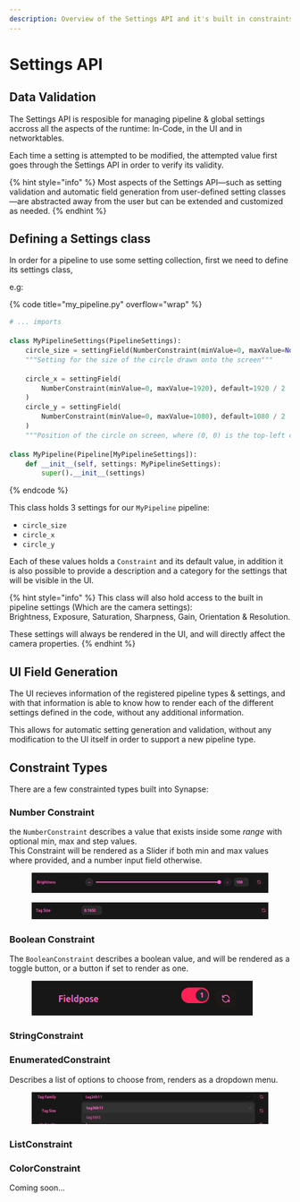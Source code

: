 ```yaml
---
description: Overview of the Settings API and it's built in constraints
---
```


# Settings API

## Data Validation

The Settings API is resposible for managing pipeline & global settings accross all the aspects of the runtime: In-Code, in the UI and in networktables.

Each time a setting is attempted to be modified, the attempted value first goes through the Settings API in order to verify its validity.

{% hint style="info" %}
Most aspects of the Settings API—such as setting validation and automatic field generation from user-defined setting classes—are abstracted away from the user but can be extended and customized as needed.
{% endhint %}

## Defining a Settings class

In order for a pipeline to use some setting collection, first we need to define its settings class,

e.g:&#x20;

{% code title="my_pipeline.py" overflow="wrap" %}
```python
# ... imports

class MyPipelineSettings(PipelineSettings):
    circle_size = settingField(NumberConstraint(minValue=0, maxValue=None), default=20)
    """Setting for the size of the circle drawn onto the screen"""

    circle_x = settingField(
        NumberConstraint(minValue=0, maxValue=1920), default=1920 / 2
    )
    circle_y = settingField(
        NumberConstraint(minValue=0, maxValue=1080), default=1080 / 2
    )
    """Position of the circle on screen, where (0, 0) is the top-left corner."""

class MyPipeline(Pipeline[MyPipelineSettings]):
    def __init__(self, settings: MyPipelineSettings):
        super().__init__(settings)
```
{% endcode %}

This class holds 3 settings for our `MyPipeline` pipeline:

* `circle_size`
* `circle_x`
* `circle_y`

Each of these values holds a `Constraint` and its default value, in addition it is also possible to provide a description and a category for the settings that will be visible in the UI.&#x20;

{% hint style="info" %}
This class will also hold access to the built in pipeline settings (Which are the camera settings):\
Brightness, Exposure, Saturation, Sharpness, Gain, Orientation & Resolution.

These settings will always be rendered in the UI, and will directly affect the camera properties.
{% endhint %}

## UI Field Generation

The UI recieves information of the registered pipeline types & settings, and with that information is able to know how to render each of the different settings defined in the code, without any additional information.

This allows for automatic setting generation and validation, without any modification to the UI itself in order to support a new pipeline type.

## Constraint Types

There are a few constrainted types built into Synapse:

### Number Constraint

the `NumberConstraint` describes a value that exists inside some _range_ with optional min, max and step values.\
This Constraint will be rendered as a Slider if both min and max values where provided, and a number input field otherwise.

<figure><img src="../../.gitbook/assets/Slider.png" alt=""><figcaption></figcaption></figure>

<figure><img src="../../.gitbook/assets/NumberInput.png" alt=""><figcaption></figcaption></figure>

### Boolean Constraint

The `BooleanConstraint` describes a boolean value, and will be rendered as a toggle button, or a button if set to render as one.

<figure><img src="../../.gitbook/assets/BooleanValue.png" alt=""><figcaption></figcaption></figure>

### StringConstraint

### EnumeratedConstraint

Describes a list of options to choose from, renders as a dropdown menu.

<figure><img src="../../.gitbook/assets/ListOptions.png" alt=""><figcaption></figcaption></figure>

### ListConstraint

### ColorConstraint

Coming soon...

